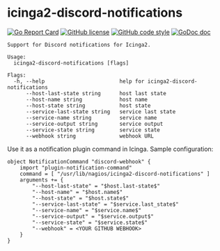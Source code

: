 # icinga2-discord-notifications
[![Go Report Card](https://goreportcard.com/badge/github.com/thefiremike/icinga2-discord-notifications)](https://goreportcard.com/report/github.com/thefiremike/icinga2-discord-notifications)
[![GitHub license](https://img.shields.io/badge/license-BSD-blue.svg)](https://github.com/thefiremike/icinga2-discord-notifications/blob/main/LICENSE)
[![GitHub code style](https://img.shields.io/badge/code%20style-uber--go-brightgreen)](https://github.com/uber-go/guide/blob/master/style.md)
[![GoDoc doc](https://img.shields.io/badge/godoc-reference-blue)](https://godoc.org/github.com/thefiremike/icinga2-discord-notifications)
```
Support for Discord notifications for Icinga2.

Usage:
  icinga2-discord-notifications [flags]

Flags:
  -h, --help                        help for icinga2-discord-notifications
      --host-last-state string      host last state
      --host-name string            host name
      --host-state string           host state
      --service-last-state string   service last state
      --service-name string         service name
      --service-output string       service output
      --service-state string        service state
      --webhook string              webhook URL
```
Use it as a notification plugin command in Icinga. Sample configuration:
```
object NotificationCommand "discord-webhook" {
    import "plugin-notification-command"
    command = [ "/usr/lib/nagios/icinga2-discord-notifications" ]
    arguments += {
        "--host-last-state" = "$host.last-state$"
        "--host-name" = "$host.name$"
        "--host-state" = "$host.state$"
        "--service-last-state" = "$service.last_state$"
        "--service-name" = "$service.name$"
        "--service-output" = "$service.output$"
        "--service-state" = "$service.state$"
        "--webhook" = <YOUR GITHUB WEBHOOK>
    }
}
```